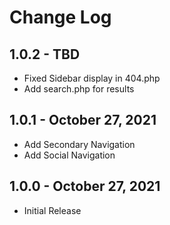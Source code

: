 # Change Log

## 1.0.2 - TBD
- Fixed Sidebar display in 404.php
- Add search.php for results

## 1.0.1 - October 27, 2021
- Add Secondary Navigation
- Add Social Navigation

## 1.0.0 - October 27, 2021
- Initial Release